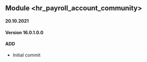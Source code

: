 ## Module <hr_payroll_account_community>

#### 20.10.2021
#### Version 16.0.1.0.0
#### ADD
- Initial commit

